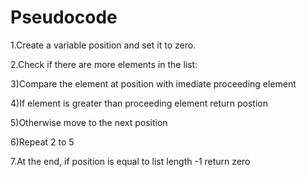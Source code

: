 # Pseudocode #

1.Create a variable position and set it to zero.

2.Check if  there are more elements in the list:

3)Compare the element at position with imediate proceeding element

4)If element is greater than proceeding element return postion

5)Otherwise move to the next position 

6)Repeat 2 to 5

7.At the end, if position is equal to list length -1 return zero
